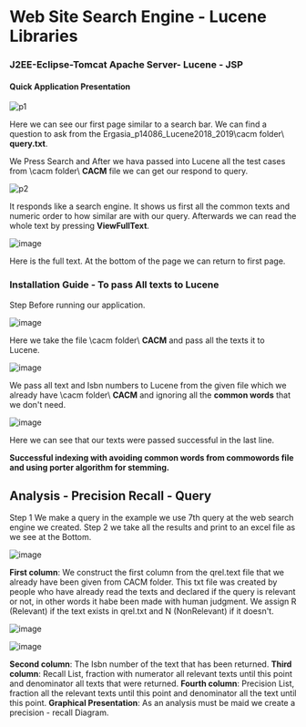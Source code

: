 # Web Site Search Engine - Lucene Libraries
### J2EE-Eclipse-Tomcat Apache Server- Lucene - JSP
#### Quick Application Presentation
![p1](https://user-images.githubusercontent.com/39504405/94338861-486b7780-fffe-11ea-85e7-0f071ae4ab3f.png)

Here we can see our first page similar to a search bar.
We can find a question to ask from the Ergasia_p14086_Lucene2018_2019\cacm folder\ **query.txt**.

We Press Search and After we hava passed into Lucene all the test cases from \cacm folder\ **CACM** file we can get our respond to query.

![p2](https://user-images.githubusercontent.com/39504405/94339137-4b676780-0000-11eb-8c0c-2b7cfee14eb5.png)

It responds like a search engine. 
It shows us first all the common texts and numeric order to how similar are with our query. 
Afterwards we can read the whole text by pressing **ViewFullText**.

![image](https://user-images.githubusercontent.com/39504405/94339244-0db70e80-0001-11eb-9554-f5bdf45e381a.png)

Here is the full text.
At the bottom of the page we can return to first page.


### Installation Guide - To pass All texts to Lucene
Step Before running our application.

![image](https://user-images.githubusercontent.com/39504405/94339643-10ffc980-0004-11eb-912f-f233b59f24ef.png)

Here we take the file \cacm folder\ **CACM** and pass all the texts it to Lucene.

![image](https://user-images.githubusercontent.com/39504405/94339312-c4b38a00-0001-11eb-8f89-5db064b17389.png)

We pass all text and Isbn numbers to Lucene from the given file which we already have \cacm folder\ **CACM** and ignoring all the **common words** that we don't need.

![image](https://user-images.githubusercontent.com/39504405/94339361-2673f400-0002-11eb-9c62-470c2e6de0e5.png)

Here we can see that our texts were passed successful in the last line.

**Successful indexing with avoiding common words from commowords file and using porter algorithm for stemming.**

## Analysis - Precision Recall - Query 
Step 1 We make a query in the example we use 7th query at the web search engine we created.
Step 2 we take all the results and print to an excel file as we see at the Bottom.

![image](https://user-images.githubusercontent.com/39504405/94364495-5db1d600-00d2-11eb-933a-1fc284832fdb.png)

**First column**: We construct the first column from the qrel.text file that we already have been given from CACM folder. This txt file was created by people who have already read the texts and declared if the query is relevant or not, in other words it habe been made with human judgment. We assign R (Relevant) if the text  exists in qrel.txt and N (NonRelevant) if it doesn't.

![image](https://user-images.githubusercontent.com/39504405/94364736-39ef8f80-00d4-11eb-9dec-08c734feeb36.png)

![image](https://user-images.githubusercontent.com/39504405/94364869-28f34e00-00d5-11eb-8de4-eb31eb96d8fc.png)

**Second column**: The Isbn number of the text that has been returned.
**Third column**: Recall List, fraction with numerator all relevant texts until this point and denominator all texts that were returned.
**Fourth column**: Precision List, fraction all the relevant texts until this point and denominator all the text until this point.
**Graphical Presentation**: As an analysis must be maid we create a precision - recall Diagram.







